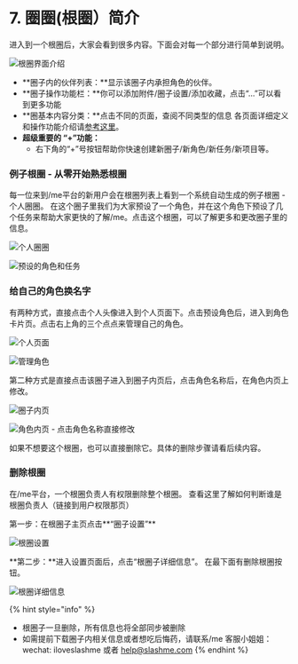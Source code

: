 # 7. 圈圈\(根圈）简介

进入到一个根圈后，大家会看到很多内容。下面会对每一个部分进行简单到说明。

![&#x6839;&#x5708;&#x754C;&#x9762;&#x4ECB;&#x7ECD;](../.gitbook/assets/m8-1.png)

* **圈子内的伙伴列表：**显示该圈子内承担角色的伙伴。
* **圈子操作功能栏：**你可以添加附件/圈子设置/添加收藏，点击“...”可以看到更多功能
* **圈基本内容分类：**点击不同的页面，查阅不同类型的信息 各页面详细定义和操作功能介绍请[参考这里](../shi-yong-shou-ce/)。 
* **超级重要的 “+”功能：**
  * 右下角的“+”号按钮帮助你快速创建新圈子/新角色/新任务/新项目等。

### 例子根圈 - 从零开始熟悉根圈

每一位来到/me平台的新用户会在根圈列表上看到一个系统自动生成的例子根圈 - 个人圈圈。 在这个圈子里我们为大家预设了一个角色，并在这个角色下预设了几个任务来帮助大家更快的了解/me。点击这个根圈，可以了解更多和更改圈子里的信息。

![&#x4E2A;&#x4EBA;&#x5708;&#x5708;](../.gitbook/assets/screenshot-2019-10-29-at-14.17.44.png)

![&#x9884;&#x8BBE;&#x7684;&#x89D2;&#x8272;&#x548C;&#x4EFB;&#x52A1;](../.gitbook/assets/m8-3.jpg)

### **给自己的角色换名字**

有两种方式，直接点击个人头像进入到个人页面下。点击预设角色后，进入到角色卡片页。点击右上角的三个点点来管理自己的角色。

![&#x4E2A;&#x4EBA;&#x9875;&#x9762;](../.gitbook/assets/m8-4.jpg)

![&#x7BA1;&#x7406;&#x89D2;&#x8272;](../.gitbook/assets/m8-5.jpg)

第二种方式是直接点击该圈子进入到圈子内页后，点击角色名称后，在角色内页上修改。

![&#x5708;&#x5B50;&#x5185;&#x9875;](../.gitbook/assets/m8-6.jpg)

![&#x89D2;&#x8272;&#x5185;&#x9875; - &#x70B9;&#x51FB;&#x89D2;&#x8272;&#x540D;&#x79F0;&#x76F4;&#x63A5;&#x4FEE;&#x6539;](../.gitbook/assets/m8-7.jpg)

如果不想要这个根圈，也可以直接删除它。具体的删除步骤请看后续内容。

### **删除根圈**

在/me平台，一个根圈负责人有权限删除整个根圈。 查看这里了解如何判断谁是根圈负责人（链接到用户权限那页）

第一步：在根圈子主页点击**“圈子设置”**

![&#x6839;&#x5708;&#x8BBE;&#x7F6E;](../.gitbook/assets/m8-9.jpg)

**第二步：**进入设置页面后，点击“根圈子详细信息”。 在最下面有删除根圈按钮。

![&#x6839;&#x5708;&#x8BE6;&#x7EC6;&#x4FE1;&#x606F;](../.gitbook/assets/m8-10.jpeg)

{% hint style="info" %}
* 根圈子一旦删除，所有信息也将全部同步被删除
* 如需提前下载圈子内相关信息或者想吃后悔药，请联系/me 客服小姐姐：wechat: iloveslashme 或者 help@slashme.com
{% endhint %}

